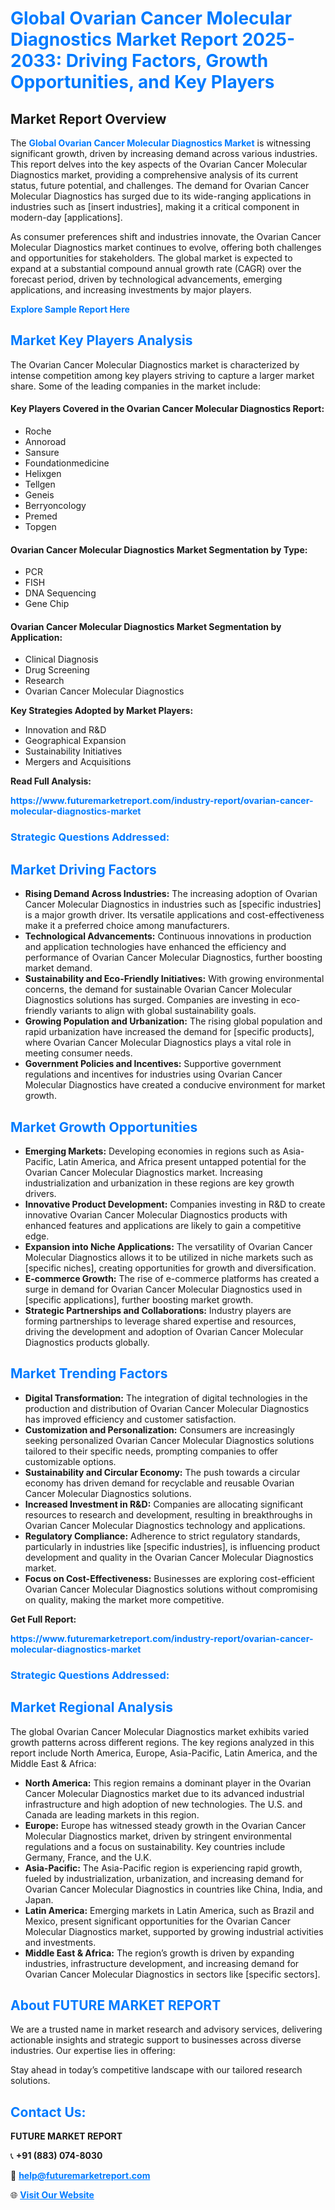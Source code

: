 <h1 style="color: #007BFF;">Global Ovarian Cancer Molecular Diagnostics Market Report 2025-2033: Driving Factors, Growth Opportunities, and Key Players</h1>

<section id="overview">
<h2>Market Report Overview</h2>
<p>The <a href="https://www.futuremarketreport.com/industry-report/ovarian-cancer-molecular-diagnostics-market" style="color: #007BFF; text-decoration: none;"><strong>Global Ovarian Cancer Molecular Diagnostics Market</strong></a> is witnessing significant growth, driven by increasing demand across various industries. This report delves into the key aspects of the Ovarian Cancer Molecular Diagnostics market, providing a comprehensive analysis of its current status, future potential, and challenges. The demand for Ovarian Cancer Molecular Diagnostics has surged due to its wide-ranging applications in industries such as [insert industries], making it a critical component in modern-day [applications].</p>
<p>As consumer preferences shift and industries innovate, the Ovarian Cancer Molecular Diagnostics market continues to evolve, offering both challenges and opportunities for stakeholders. The global market is expected to expand at a substantial compound annual growth rate (CAGR) over the forecast period, driven by technological advancements, emerging applications, and increasing investments by major players.</p>
</section>

<section id="overview">
<p><a href="https://www.futuremarketreport.com/request-sample/reportId=123160" style="color: #007BFF; text-decoration: none;"><strong>Explore Sample Report Here</strong></a></p>
</section>

<section id="key-players">
<h2 style="color: #007BFF;">Market Key Players Analysis</h2>
<p>The Ovarian Cancer Molecular Diagnostics market is characterized by intense competition among key players striving to capture a larger market share. Some of the leading companies in the market include:</p>
<h4>Key Players Covered in the Ovarian Cancer Molecular Diagnostics Report:</h4>
<ul><li>Roche</li><li>Annoroad</li><li>Sansure</li><li>Foundationmedicine</li><li>Helixgen</li><li>Tellgen</li><li>Geneis</li><li>Berryoncology</li><li>Premed</li><li>Topgen</li></ul>
<h4>Ovarian Cancer Molecular Diagnostics Market Segmentation by Type:</h4>
<ul><li>PCR</li><li>FISH</li><li>DNA Sequencing</li><li>Gene Chip</li></ul>

<h4>Ovarian Cancer Molecular Diagnostics Market Segmentation by Application:</h4>
<ul><li>Clinical Diagnosis</li><li>Drug Screening</li><li>Research</li><li>Ovarian Cancer Molecular Diagnostics</li></ul>
<p><strong>Key Strategies Adopted by Market Players:</strong></p>
<ul>
<li>Innovation and R&D</li>
<li>Geographical Expansion</li>
<li>Sustainability Initiatives</li>
<li>Mergers and Acquisitions</li>
</ul>
</section>

<section>
<p><strong>Read Full Analysis: </strong></p><a href="https://www.futuremarketreport.com/industry-report/ovarian-cancer-molecular-diagnostics-market" style="color: #007BFF; text-decoration: none;"><strong>https://www.futuremarketreport.com/industry-report/ovarian-cancer-molecular-diagnostics-market</strong></a>
<h3 style="color: #007BFF;">Strategic Questions Addressed:</h3>
</section>

<section id="driving-factors">
<h2 style="color: #007BFF;">Market Driving Factors</h2>
<ul>
<li><strong>Rising Demand Across Industries:</strong> The increasing adoption of Ovarian Cancer Molecular Diagnostics in industries such as [specific industries] is a major growth driver. Its versatile applications and cost-effectiveness make it a preferred choice among manufacturers.</li>
<li><strong>Technological Advancements:</strong> Continuous innovations in production and application technologies have enhanced the efficiency and performance of Ovarian Cancer Molecular Diagnostics, further boosting market demand.</li>
<li><strong>Sustainability and Eco-Friendly Initiatives:</strong> With growing environmental concerns, the demand for sustainable Ovarian Cancer Molecular Diagnostics solutions has surged. Companies are investing in eco-friendly variants to align with global sustainability goals.</li>
<li><strong>Growing Population and Urbanization:</strong> The rising global population and rapid urbanization have increased the demand for [specific products], where Ovarian Cancer Molecular Diagnostics plays a vital role in meeting consumer needs.</li>
<li><strong>Government Policies and Incentives:</strong> Supportive government regulations and incentives for industries using Ovarian Cancer Molecular Diagnostics have created a conducive environment for market growth.</li>
</ul>
</section>

<section id="growth-opportunities">
<h2 style="color: #007BFF;">Market Growth Opportunities</h2>
<ul>
<li><strong>Emerging Markets:</strong> Developing economies in regions such as Asia-Pacific, Latin America, and Africa present untapped potential for the Ovarian Cancer Molecular Diagnostics market. Increasing industrialization and urbanization in these regions are key growth drivers.</li>
<li><strong>Innovative Product Development:</strong> Companies investing in R&D to create innovative Ovarian Cancer Molecular Diagnostics products with enhanced features and applications are likely to gain a competitive edge.</li>
<li><strong>Expansion into Niche Applications:</strong> The versatility of Ovarian Cancer Molecular Diagnostics allows it to be utilized in niche markets such as [specific niches], creating opportunities for growth and diversification.</li>
<li><strong>E-commerce Growth:</strong> The rise of e-commerce platforms has created a surge in demand for Ovarian Cancer Molecular Diagnostics used in [specific applications], further boosting market growth.</li>
<li><strong>Strategic Partnerships and Collaborations:</strong> Industry players are forming partnerships to leverage shared expertise and resources, driving the development and adoption of Ovarian Cancer Molecular Diagnostics products globally.</li>
</ul>
</section>

<section id="trending-factors">
<h2 style="color: #007BFF;">Market Trending Factors</h2>
<ul>
<li><strong>Digital Transformation:</strong> The integration of digital technologies in the production and distribution of Ovarian Cancer Molecular Diagnostics has improved efficiency and customer satisfaction.</li>
<li><strong>Customization and Personalization:</strong> Consumers are increasingly seeking personalized Ovarian Cancer Molecular Diagnostics solutions tailored to their specific needs, prompting companies to offer customizable options.</li>
<li><strong>Sustainability and Circular Economy:</strong> The push towards a circular economy has driven demand for recyclable and reusable Ovarian Cancer Molecular Diagnostics solutions.</li>
<li><strong>Increased Investment in R&D:</strong> Companies are allocating significant resources to research and development, resulting in breakthroughs in Ovarian Cancer Molecular Diagnostics technology and applications.</li>
<li><strong>Regulatory Compliance:</strong> Adherence to strict regulatory standards, particularly in industries like [specific industries], is influencing product development and quality in the Ovarian Cancer Molecular Diagnostics market.</li>
<li><strong>Focus on Cost-Effectiveness:</strong> Businesses are exploring cost-efficient Ovarian Cancer Molecular Diagnostics solutions without compromising on quality, making the market more competitive.</li>
</ul>
</section>

<section>
<p><strong>Get Full Report: </strong></p><a href="https://www.futuremarketreport.com/industry-report/ovarian-cancer-molecular-diagnostics-market" style="color: #007BFF; text-decoration: none;"><strong>https://www.futuremarketreport.com/industry-report/ovarian-cancer-molecular-diagnostics-market</strong></a>
<h3 style="color: #007BFF;">Strategic Questions Addressed:</h3>
</section>


<section id="regional-analysis">
<h2 style="color: #007BFF;">Market Regional Analysis</h2>
<p>The global Ovarian Cancer Molecular Diagnostics market exhibits varied growth patterns across different regions. The key regions analyzed in this report include North America, Europe, Asia-Pacific, Latin America, and the Middle East & Africa:</p>
<ul>
<li><strong>North America:</strong> This region remains a dominant player in the Ovarian Cancer Molecular Diagnostics market due to its advanced industrial infrastructure and high adoption of new technologies. The U.S. and Canada are leading markets in this region.</li>
<li><strong>Europe:</strong> Europe has witnessed steady growth in the Ovarian Cancer Molecular Diagnostics market, driven by stringent environmental regulations and a focus on sustainability. Key countries include Germany, France, and the U.K.</li>
<li><strong>Asia-Pacific:</strong> The Asia-Pacific region is experiencing rapid growth, fueled by industrialization, urbanization, and increasing demand for Ovarian Cancer Molecular Diagnostics in countries like China, India, and Japan.</li>
<li><strong>Latin America:</strong> Emerging markets in Latin America, such as Brazil and Mexico, present significant opportunities for the Ovarian Cancer Molecular Diagnostics market, supported by growing industrial activities and investments.</li>
<li><strong>Middle East & Africa:</strong> The region’s growth is driven by expanding industries, infrastructure development, and increasing demand for Ovarian Cancer Molecular Diagnostics in sectors like [specific sectors].</li>
</ul>
</section>

<footer>
<h2 style="color: #007BFF;">About FUTURE MARKET REPORT</h2>
<p>We are a trusted name in market research and advisory services, delivering actionable insights and strategic support to businesses across diverse industries. Our expertise lies in offering:</p>

<p>Stay ahead in today’s competitive landscape with our tailored research solutions.</p>

<h2 style="color: #007BFF;">Contact Us:</h2>
<p><strong>FUTURE MARKET REPORT</strong></p>
<p>📞 <strong>+91 (883) 074-8030</strong></p>
<p>📧 <strong><a href="mailto:help@futuremarketreport.com" style="color: #007BFF;">help@futuremarketreport.com</a></strong></p>
<p>🌐 <strong><a href="https://www.futuremarketreport.com/" style="color: #007BFF;">Visit Our Website</a></strong></p>
</footer>